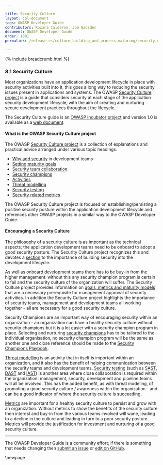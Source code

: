 ```yaml
---

title: Security Culture
layout: col-document
tags: OWASP Developer Guide
contributors: Roxana Calderon, Jon Gadsden
document: OWASP Developer Guide
order: 1001
permalink: /release-es/culture_building_and_process_maturing/security_culture/

---
```


{% include breadcrumb.html %}

### 8.1 Security Culture

Most organizations have an application development lifecycle in place with security activities built into it,
this goes a long way to reducing the security issues present in applications and systems.
The OWASP [Security Culture project][culture] is a guide that considers security
at each stage of the application security development lifecycle,
with the aim of creating and nurturing secure development practices throughout the lifecycle.

The Security Culture guide is an [OWASP incubator project][culturerepo]
and version 1.0 is available as a [web document][culturedoc].

#### What is the OWASP Security Culture project

The OWASP [Security Culture project][culture] is a collection of explanations and practical advice
arranged under various topic headings.

* [Why add security][culturewhy] in development teams
* [Setting maturity goals][culturegoal]
* [Security team collaboration][culturegoal]
* [Security champions][culturechamps]
* [Activities][cultureacts]
* [Threat modelling][culturetm]
* [Security testing][culturetest]
* [Security related metrics][culturemetrics]

The OWASP Security Culture project is focused on establishing/persisting
a positive security posture within the application development lifecycle
and references other OWASP projects in a similar way to the OWASP Developer Guide.

#### Encouraging a Security Culture

The philosophy of a security culture is as important as the technical aspects;
the application development teams need to be onboard to adopt a good security posture.
The Security Culture project recognizes this and devotes a [section][culturewhy] to the importance
of building security into the development lifecycle.

As well as onboard development teams there has to be buy-in from the higher management:
without this any security champion program is certain to fail and the security culture of the organization will suffer.
The Security Culture project provides information on [goals, metrics and maturity models][culturegoal]
that are a necessary prerequisite for management approval of security activities.
In addition the Security Culture project highlights the importance of security teams,
management and development teams all working together - all are necessary for a good security culture.

Security Champions are an important way of encouraging security within an organization - an organization can have a
healthy security culture without security champions but it is a lot easier with a security champion program in place.
Selecting and nurturing [security champions][culturechamps] has to be tailored to the individual organisation,
no security champion program will be the same as another one and close reference should be made to
the [Security Champions Playbook][scplaybook].

[Threat modelling][culturetm] is an activity that in itself is important within an organization,
and it also has the benefit of helping communication between the security teams and development teams.
[Security testing][culturetest] (such as [SAST][dsosast], [DAST][dsodast] and [IAST][dsoiast])
is another area where close collaboration is required within the organization:
management, security, development and pipeline teams will all be involved.
This has the added benefit, as with threat modeling, of promoting a good security culture / awareness
within the organization - and can be a good indicator of where the security culture is succeeding.

[Metrics][culturemetrics] are important for a healthy security culture to persist and grow with an organization.
Without metrics to show the benefits of the security culture then interest and buy-in from the various
teams involved will wane, leading to a decline in the culture and leading in turn to a poor security posture.
Metrics will provide the justification for investment and nurturing of a good security culture.

----

The OWASP Developer Guide is a community effort; if there is something that needs changing
then [submit an issue][issue1001] or [edit on GitHub][edit1001].

[issue1001]: https://github.com/OWASP/www-project-developer-guide/issues/new?labels=enhancement&template=request.md&title=Update:%2010-culture-process/01-security-culture
[edit1001]: https://github.com/OWASP/www-project-developer-guide/blob/main/draft/10-culture-process/01-security-culture.md
[culture]: https://owasp.org/www-project-security-culture/
[cultureacts]: https://owasp.org/www-project-security-culture/v10/5-Activities/
[culturechamps]: https://owasp.org/www-project-security-culture/stable/4-Security_Champions/
[culturedoc]: https://owasp.org/www-project-security-culture/stable/
[culturegoal]: https://owasp.org/www-project-security-culture/v10/3-Goal_Setting_and_Security_Team_Collaboration/
[culturemetrics]: https://owasp.org/www-project-security-culture/v10/8-Metrics/
[culturerepo]: https://github.com/OWASP/www-project-security-culture
[culturetest]: https://owasp.org/www-project-security-culture/v10/7-Security_Testing/
[culturetm]: https://owasp.org/www-project-security-culture/v10/6-Threat_Modelling/
[culturewhy]: https://owasp.org/www-project-security-culture/v10/2-Why_Add_Security_In_Development_Teams/
[dsodast]: https://owasp.org/www-project-devsecops-guideline/latest/02b-Dynamic-Application-Security-Testing
[dsoiast]: https://owasp.org/www-project-devsecops-guideline/latest/02c-Interactive-Application-Security-Testing
[dsosast]: https://owasp.org/www-project-devsecops-guideline/latest/02a-Static-Application-Security-Testing
[scplaybook]: https://github.com/c0rdis/security-champions-playbook

\newpage
